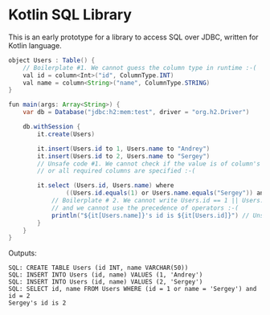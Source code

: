 Kotlin SQL Library
==================

This is an early prototype for a library to access SQL over JDBC, written for Kotlin language.

```java
object Users : Table() {
    // Boilerplate #1. We cannot guess the column type in runtime :-(
    val id = column<Int>("id", ColumnType.INT)
    val name = column<String>("name", ColumnType.STRING)
}

fun main(args: Array<String>) {
    var db = Database("jdbc:h2:mem:test", driver = "org.h2.Driver")

    db.withSession {
        it.create(Users)

        it.insert(Users.id to 1, Users.name to "Andrey")
        it.insert(Users.id to 2, Users.name to "Sergey")
        // Unsafe code #1. We cannot check if the value is of column's type
        // or all required columns are specified :-(

        it.select (Users.id, Users.name) where
                ((Users.id.equals(1) or Users.name.equals("Sergey")) and Users.id.equals(2)) forEach {
            // Boilerplate # 2. We cannot write Users.id == 1 || Users.name == "Andrey"
            // and we cannot use the precedence of operators :-(
            println("${it[Users.name]}'s id is ${it[Users.id]}") // Unsafe code #2. We cannot check if row has this column
        }
    }
}
```

Outputs:

    SQL: CREATE TABLE Users (id INT, name VARCHAR(50))
    SQL: INSERT INTO Users (id, name) VALUES (1, 'Andrey')
    SQL: INSERT INTO Users (id, name) VALUES (2, 'Sergey')
    SQL: SELECT id, name FROM Users WHERE (id = 1 or name = 'Sergey') and id = 2
    Sergey's id is 2

